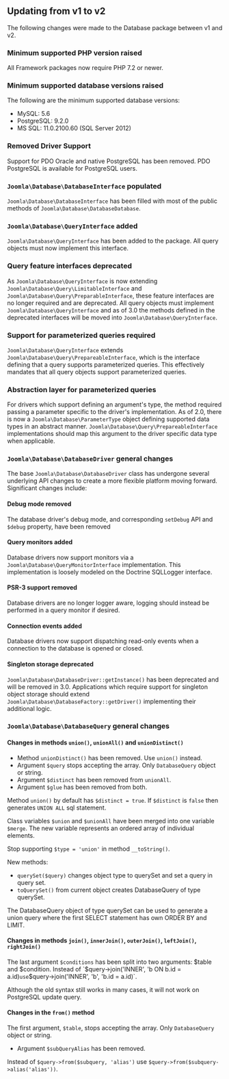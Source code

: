 ## Updating from v1 to v2

The following changes were made to the Database package between v1 and v2.

### Minimum supported PHP version raised

All Framework packages now require PHP 7.2 or newer.

### Minimum supported database versions raised

The following are the minimum supported database versions:

- MySQL: 5.6
- PostgreSQL: 9.2.0
- MS SQL: 11.0.2100.60 (SQL Server 2012)

### Removed Driver Support

Support for PDO Oracle and native PostgreSQL has been removed.  PDO PostgreSQL is available for PostgreSQL users.

### `Joomla\Database\DatabaseInterface` populated

`Joomla\Database\DatabaseInterface` has been filled with most of the public methods of `Joomla\Database\DatabaseDatabase`.

### `Joomla\Database\QueryInterface` added

`Joomla\Database\QueryInterface` has been added to the package. All query objects must now implement this interface.

### Query feature interfaces deprecated

As `Joomla\Database\QueryInterface` is now extending `Joomla\Database\Query\LimitableInterface` and `Joomla\Database\Query\PreparableInterface`, these
feature interfaces are no longer required and are deprecated. All query objects must implement `Joomla\Database\QueryInterface` and as of 3.0 the
methods defined in the deprecated interfaces will be moved into `Joomla\Database\QueryInterface`.

### Support for parameterized queries required

`Joomla\Database\QueryInterface` extends `Joomla\Database\Query\PrepareableInterface`, which is the interface defining that
a query supports parameterized queries. This effectively mandates that all query objects support parameterized queries.

### Abstraction layer for parameterized queries

For drivers which support defining an argument's type, the method required passing a parameter specific to the driver's implementation.
As of 2.0, there is now a `Joomla\Database\ParameterType` object defining supported data types in an abstract manner.
`Joomla\Database\Query\PrepareableInterface` implementations should map this argument to the driver specific data type when applicable.

### `Joomla\Database\DatabaseDriver` general changes

The base `Joomla\Database\DatabaseDriver` class has undergone several underlying API changes to create a more flexible platform moving forward.
Significant changes include:

#### Debug mode removed

The database driver's debug mode, and corresponding `setDebug` API and `$debug` property, have been removed

#### Query monitors added

Database drivers now support monitors via a `Joomla\Database\QueryMonitorInterface` implementation. This implementation is loosely modeled on the
Doctrine SQLLogger interface.

#### PSR-3 support removed

Database drivers are no longer logger aware, logging should instead be performed in a query monitor if desired.

#### Connection events added

Database drivers now support dispatching read-only events when a connection to the database is opened or closed.

#### Singleton storage deprecated

`Joomla\Database\DatabaseDriver::getInstance()` has been deprecated and will be removed in 3.0. Applications which require support for singleton object
storage should extend `Joomla\Database\DatabaseFactory::getDriver()` implementing their additional logic.

### `Joomla\Database\DatabaseQuery` general changes

#### Changes in methods `union()`, `unionAll()` and `unionDistinct()`

- Method `unionDistinct()` has been removed. Use `union()` instead.
- Argument `$query` stops accepting the array. Only `DatabaseQuery` object or string.
- Argument `$distinct` has been removed from `unionAll`.
- Argument `$glue` has been removed from both.

Method `union()` by default has `$distinct = true`.
If `$distinct` is `false` then generates `UNION ALL` sql statement.

Class variables `$union` and `$unionAll` have been merged into one variable `$merge`.
The new variable represents an ordered array of individual elements.

Stop supporting `$type = 'union'` in method `__toString()`.

New methods:
- `querySet($query)` changes object type to querySet and set a query in query set.
- `toQuerySet()` from current object creates DatabaseQuery of type querySet.

The DatabaseQuery object of type querySet can be used to generate a union query
where the first SELECT statement has own ORDER BY and LIMIT.

#### Changes in methods `join()`, `innerJoin()`, `outerJoin()`, `leftJoin()`, `rightJoin()`

The last argument `$conditions` has been split into two arguments: $table and $condition.
Instead of `$query->join('INNER', 'b ON b.id = a.id)` use `$query->join('INNER', 'b', 'b.id = a.id)`.

Although the old syntax still works in many cases, it will not work on PostgreSQL update query.

#### Changes in the `from()` method

The first argument, `$table`, stops accepting the array. Only `DatabaseQuery` object or string.

- Argument `$subQueryAlias` has been removed.

Instead of `$query->from($subquery, 'alias')` use `$query->from($subquery->alias('alias'))`.
